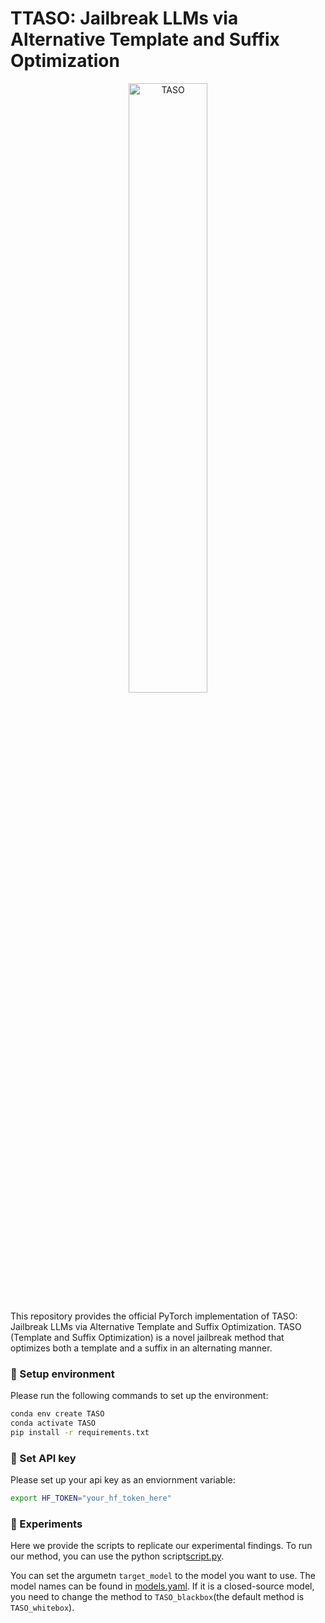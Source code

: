 # TTASO: Jailbreak LLMs via Alternative Template and Suffix Optimization

<p align='center'>
    <img alt="TASO" src='assets/fig1.png' width='50%'/>

</p>

This repository provides the official PyTorch implementation of TASO: Jailbreak LLMs via Alternative Template and Suffix Optimization. TASO (Template and Suffix Optimization) is a novel jailbreak method that optimizes both a template and a suffix in an alternating manner.



### 🔨 Setup environment

Please run the following commands to set up the environment:

```bash
conda env create TASO
conda activate TASO
pip install -r requirements.txt
```
### 🔑 Set API key

Please set up your api key as an enviornment variable:

```bash
export HF_TOKEN="your_hf_token_here"
```

### 🔬 Experiments

Here we provide the scripts to replicate our experimental findings.
To run our method, you can use the python script[script.py](script.py).

You can set the argumetn `target_model` to the model you want to use. The model names can be found in [models.yaml](configs/model_configs/models.yaml). If it is a closed-source model, you need to change the method to `TASO_blackbox`(the default method is `TASO_whitebox`).